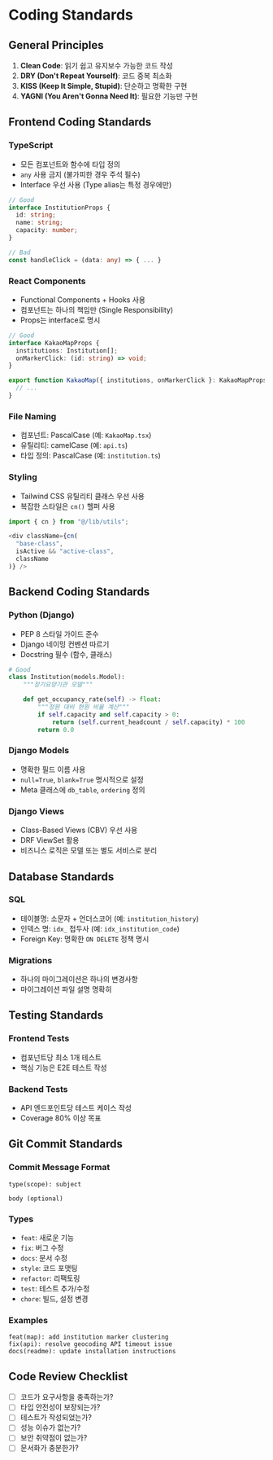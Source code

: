 # Coding Standards

## General Principles
1. **Clean Code**: 읽기 쉽고 유지보수 가능한 코드 작성
2. **DRY (Don't Repeat Yourself)**: 코드 중복 최소화
3. **KISS (Keep It Simple, Stupid)**: 단순하고 명확한 구현
4. **YAGNI (You Aren't Gonna Need It)**: 필요한 기능만 구현

## Frontend Coding Standards

### TypeScript
- 모든 컴포넌트와 함수에 타입 정의
- `any` 사용 금지 (불가피한 경우 주석 필수)
- Interface 우선 사용 (Type alias는 특정 경우에만)

```typescript
// Good
interface InstitutionProps {
  id: string;
  name: string;
  capacity: number;
}

// Bad
const handleClick = (data: any) => { ... }
```

### React Components
- Functional Components + Hooks 사용
- 컴포넌트는 하나의 책임만 (Single Responsibility)
- Props는 interface로 명시

```typescript
// Good
interface KakaoMapProps {
  institutions: Institution[];
  onMarkerClick: (id: string) => void;
}

export function KakaoMap({ institutions, onMarkerClick }: KakaoMapProps) {
  // ...
}
```

### File Naming
- 컴포넌트: PascalCase (예: `KakaoMap.tsx`)
- 유틸리티: camelCase (예: `api.ts`)
- 타입 정의: PascalCase (예: `institution.ts`)

### Styling
- Tailwind CSS 유틸리티 클래스 우선 사용
- 복잡한 스타일은 `cn()` 헬퍼 사용

```typescript
import { cn } from "@/lib/utils";

<div className={cn(
  "base-class",
  isActive && "active-class",
  className
)} />
```

## Backend Coding Standards

### Python (Django)
- PEP 8 스타일 가이드 준수
- Django 네이밍 컨벤션 따르기
- Docstring 필수 (함수, 클래스)

```python
# Good
class Institution(models.Model):
    """장기요양기관 모델"""

    def get_occupancy_rate(self) -> float:
        """정원 대비 현원 비율 계산"""
        if self.capacity and self.capacity > 0:
            return (self.current_headcount / self.capacity) * 100
        return 0.0
```

### Django Models
- 명확한 필드 이름 사용
- `null=True`, `blank=True` 명시적으로 설정
- Meta 클래스에 `db_table`, `ordering` 정의

### Django Views
- Class-Based Views (CBV) 우선 사용
- DRF ViewSet 활용
- 비즈니스 로직은 모델 또는 별도 서비스로 분리

## Database Standards

### SQL
- 테이블명: 소문자 + 언더스코어 (예: `institution_history`)
- 인덱스 명: `idx_` 접두사 (예: `idx_institution_code`)
- Foreign Key: 명확한 `ON DELETE` 정책 명시

### Migrations
- 하나의 마이그레이션은 하나의 변경사항
- 마이그레이션 파일 설명 명확히

## Testing Standards

### Frontend Tests
- 컴포넌트당 최소 1개 테스트
- 핵심 기능은 E2E 테스트 작성

### Backend Tests
- API 엔드포인트당 테스트 케이스 작성
- Coverage 80% 이상 목표

## Git Commit Standards

### Commit Message Format
```
type(scope): subject

body (optional)
```

### Types
- `feat`: 새로운 기능
- `fix`: 버그 수정
- `docs`: 문서 수정
- `style`: 코드 포맷팅
- `refactor`: 리팩토링
- `test`: 테스트 추가/수정
- `chore`: 빌드, 설정 변경

### Examples
```
feat(map): add institution marker clustering
fix(api): resolve geocoding API timeout issue
docs(readme): update installation instructions
```

## Code Review Checklist

- [ ] 코드가 요구사항을 충족하는가?
- [ ] 타입 안전성이 보장되는가?
- [ ] 테스트가 작성되었는가?
- [ ] 성능 이슈가 없는가?
- [ ] 보안 취약점이 없는가?
- [ ] 문서화가 충분한가?
